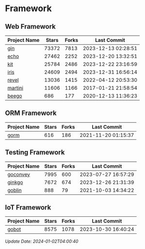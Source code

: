 # Framework

## Web Framework
| Project Name | Stars | Forks | Last Commit |
| ------------ | ----- | ----- | ----------- |
| [gin](https://github.com/gin-gonic/gin) | 73372 | 7813 | 2023-12-13 02:28:51 |
| [echo](https://github.com/labstack/echo) | 27462 | 2252 | 2023-12-20 13:32:51 |
| [kit](https://github.com/go-kit/kit) | 25784 | 2486 | 2023-12-22 23:16:59 |
| [iris](https://github.com/kataras/iris) | 24609 | 2494 | 2023-12-31 16:56:14 |
| [revel](https://github.com/revel/revel) | 13036 | 1415 | 2022-04-12 20:53:30 |
| [martini](https://github.com/go-martini/martini) | 11606 | 1166 | 2017-01-21 21:58:54 |
| [beego](https://github.com/astaxie/beego) | 686 | 177 | 2020-12-13 11:36:23 |

## ORM Framework
| Project Name | Stars | Forks | Last Commit |
| ------------ | ----- | ----- | ----------- |
| [gorm](https://github.com/jinzhu/gorm) | 616 | 186 | 2021-11-20 01:15:37 |

## Testing Framework
| Project Name | Stars | Forks | Last Commit |
| ------------ | ----- | ----- | ----------- |
| [goconvey](https://github.com/smartystreets/goconvey) | 7995 | 600 | 2023-07-27 16:57:29 |
| [ginkgo](https://github.com/onsi/ginkgo) | 7672 | 674 | 2023-12-26 21:31:39 |
| [goblin](https://github.com/franela/goblin) | 888 | 79 | 2021-10-03 14:34:22 |

## IoT Framework
| Project Name | Stars | Forks | Last Commit |
| ------------ | ----- | ----- | ----------- |
| [gobot](https://github.com/hybridgroup/gobot) | 8575 | 1078 | 2023-10-30 16:40:24 |

*Update Date: 2024-01-02T04:00:40*
